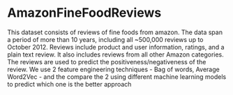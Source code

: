 # AmazonFineFoodReviews
This dataset consists of reviews of fine foods from amazon. The data span a period of more than 10 years, including all ~500,000 reviews up to October 2012. Reviews include product and user information, ratings, and a plain text review. It also includes reviews from all other Amazon categories.
The reviews are used to predict the positiveness/negativeness of the review.
We use 2 feature engineering techniques - Bag of words, Average Word2Vec - and the compare the 2 using different machine learning models to predict which one is the better approach
